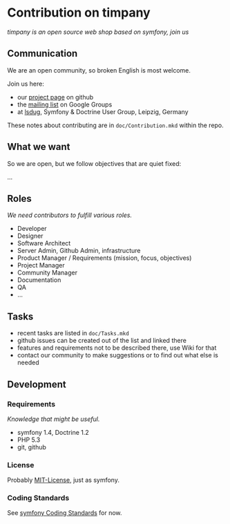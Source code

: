 # Contribution on timpany
*timpany is an open source web shop based on symfony, join us*

## Communication

We are an open community, so broken English is most welcome.

Join us here:

* our [project page](http://github.com/quafzi/timpany) on github
* the [mailing list](http://groups.google.de/group/timpany) on Google Groups
* at [lsdug](http://lsdug.org/), Symfony & Doctrine User Group, Leipzig, Germany

These notes about contributing are in `doc/Contribution.mkd` within the repo.

## What we want

So we are open, but we follow objectives that are quiet fixed:

...

## Roles

*We need contributors to fulfill various roles.*

* Developer
* Designer
* Software Architect
* Server Admin, Github Admin, infrastructure
* Product Manager / Requirements (mission, focus, objectives)
* Project Manager
* Community Manager
* Documentation
* QA
* ...

## Tasks

* recent tasks are listed in `doc/Tasks.mkd`
* github issues can be created out of the list and linked there
* features and requirements not to be described there, use Wiki for that
* contact our community to make suggestions or to find out what else is needed

## Development

### Requirements

*Knowledge that might be useful.*

* symfony 1.4, Doctrine 1.2
* PHP 5.3
* git, github

### License

Probably [MIT-License](http://www.symfony-project.org/license), just as symfony.

### Coding Standards

See [symfony Coding Standards](http://trac.symfony-project.org/wiki/HowToContributeToSymfony#CodingStandards) for now.

